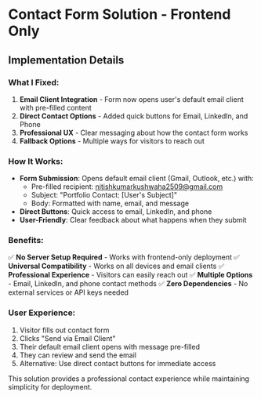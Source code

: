 # Contact Form Solution - Frontend Only

## Implementation Details

### What I Fixed:
1. **Email Client Integration** - Form now opens user's default email client with pre-filled content
2. **Direct Contact Options** - Added quick buttons for Email, LinkedIn, and Phone
3. **Professional UX** - Clear messaging about how the contact form works
4. **Fallback Options** - Multiple ways for visitors to reach out

### How It Works:
- **Form Submission**: Opens default email client (Gmail, Outlook, etc.) with:
  - Pre-filled recipient: nitishkumarkushwaha2509@gmail.com
  - Subject: "Portfolio Contact: [User's Subject]"
  - Body: Formatted with name, email, and message
- **Direct Buttons**: Quick access to email, LinkedIn, and phone
- **User-Friendly**: Clear feedback about what happens when they submit

### Benefits:
✅ **No Server Setup Required** - Works with frontend-only deployment
✅ **Universal Compatibility** - Works on all devices and email clients
✅ **Professional Experience** - Visitors can easily reach out
✅ **Multiple Options** - Email, LinkedIn, and phone contact methods
✅ **Zero Dependencies** - No external services or API keys needed

### User Experience:
1. Visitor fills out contact form
2. Clicks "Send via Email Client"
3. Their default email client opens with message pre-filled
4. They can review and send the email
5. Alternative: Use direct contact buttons for immediate access

This solution provides a professional contact experience while maintaining simplicity for deployment.
